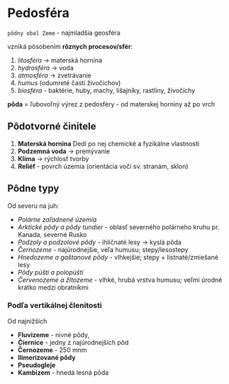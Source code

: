 # Pedosféra
`pôdny obal Zeme` - najmladšia geosféra

vzniká pôsobením **rôznych procesov/sfér**:
1. *litosféra* -> materská hornina
2. *hydrosféra* -> voda
3. *atmosféra* -> zvetrávanie
4. *humus* (odumreté časti živočíchov)
5. *biosféra* - baktérie, huby, machy, lišajníky, rastliny, živočíchy

**pôda** = ľubovoľný výrez z pedosféry - od materskej horniny až po vrch

## Pôdotvorné činitele
1. **Materská hornina**
	Dedí po nej chemické a fyzikálne vlastnosti
2. **Podzemná voda** -> premývanie
3. **Klíma** -> rýchlosť tvorby
4. **Reliéf** - povrch územia (orientácia voči sv. stranám, sklon)

## Pôdne typy
Od severu na juh:
- *Polárne zaľadnené územia* 
- *Arktické pôdy a pôdy tundier* - oblasť severného polárneho kruhu
	pr. Kanada, severné Rusko
- *Podzoly a podzolové pôdy* - ihličnaté lesy -> kyslá pôda
- *Černozeme* - najúrodnejšie, veľa humusu; stepy/lesostepy
- *Hnedozeme a gaštanové pôdy* - vlhkejšie; stepy + listnaté/zmiešané lesy
- *Pôdy púští a polopúští*
- *Červenozeme a žltozeme* - vlhké, hrubá vrstva humusu; veľmi úrodné krátko
	medzi obratníkmi

### Podľa vertikálnej členitosti
Od najnižších
- **Fluvizeme** - nivné pôdy, 
- **Čiernice** - jedny z najúrodnejších pôd
- **Černozeme** - 250 mnm
- **Ilimerizované pôdy**
- **Pseudogleje**
- **Kambizem** - hnedá lesná pôda
